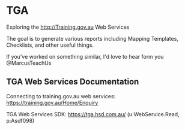 # TGA
Exploring the http://Training.gov.au Web Services

The goal is to generate various reports including Mapping Templates, Checklists, and other useful things.

If you've worked on something similar, I'd love to hear form you @MarcusTeachUs

## TGA Web Services Documentation
Connecting to training.gov.au web services: https://training.gov.au/Home/Enquiry

TGA Web Services SDK: https://tga.hsd.com.au/ (u:WebService.Read, p:Asdf098)